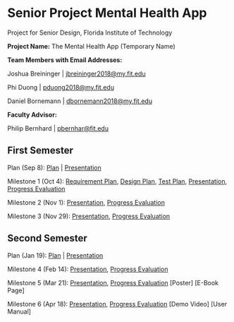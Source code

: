 # Senior Project Mental Health App
Project for Senior Design, Florida Institute of Technology

**Project Name:** The Mental Health App (Temporary Name)

**Team Members with Email Addresses:**

Joshua Breininger | jbreininger2018@my.fit.edu

Phi Duong | pduong2018@my.fit.edu

Daniel Bornemann | dbornemann2018@my.fit.edu


**Faculty Advisor:**

Philip Bernhard | pbernhar@fit.edu


## First Semester
Plan (Sep 8): [Plan](ProjectPlan.pdf) | [Presentation](ProjectPlanPresentation.pdf)

Milestone 1 (Oct 4): [Requirement Plan](SoftwareRequirementsSpecification.pdf), [Design Plan](SoftwareDesignDocument.pdf), [Test Plan](SoftwareTestPlan.pdf), [Presentation](MentalHealthAppMilestone1.pdf), [Progress Evaluation](Milestone1ProgressEvaluation.pdf)

Milestone 2 (Nov 1): [Presentation](https://docs.google.com/presentation/d/187bND12AQS5G74DwQqDXla_vemvso7nvELAassGGjyw/edit?usp=sharing), [Progress Evaluation](Milestone2ProgressEvaluation.pdf)

Milestone 3 (Nov 29): [Presentation](https://docs.google.com/presentation/d/13vOy9c9GgDZ24IgyrzLa-3evg08krUe0POMyCmxBtNo/edit?usp=sharing), [Progress Evaluation](Milestone3ProgressEvaluation.pdf)


## Second Semester
Plan (Jan 19): [Plan](ProjectPlan.pdf) | [Presentation](ProjectPlanPresentation.pdf)

Milestone 4 (Feb 14): [Presentation](https://docs.google.com/presentation/d/187bND12AQS5G74DwQqDXla_vemvso7nvELAassGGjyw/edit?usp=sharing), [Progress Evaluation](Milestone2ProgressEvaluation.pdf)

Milestone 5 (Mar 21): [Presentation](https://docs.google.com/presentation/d/187bND12AQS5G74DwQqDXla_vemvso7nvELAassGGjyw/edit?usp=sharing), [Progress Evaluation](Milestone2ProgressEvaluation.pdf) [Poster] [E-Book Page]

Milestone 6 (Apr 18): [Presentation](https://docs.google.com/presentation/d/187bND12AQS5G74DwQqDXla_vemvso7nvELAassGGjyw/edit?usp=sharing), [Progress Evaluation](Milestone2ProgressEvaluation.pdf) [Demo Video] [User Manual]



